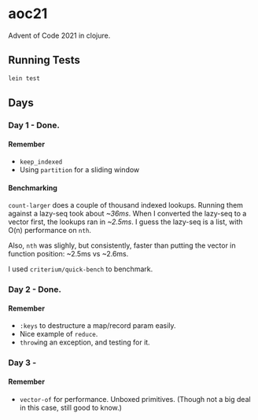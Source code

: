 # aoc21

Advent of Code 2021 in clojure.

## Running Tests

```bash
lein test
```

## Days

### Day 1 - Done. 

#### Remember

* `keep_indexed`
* Using `partition` for a sliding window

#### Benchmarking

`count-larger` does a couple of thousand indexed lookups. Running them against a lazy-seq took about *~36ms*. When I converted the lazy-seq to a vector first, the lookups ran in *~2.5ms*. I guess the lazy-seq is a list, with O(n) performance on `nth`.

Also, `nth` was slighly, but consistently, faster than putting the vector in function position: ~2.5ms vs ~2.6ms.

I used `criterium/quick-bench` to benchmark.

### Day 2 - Done.

#### Remember

* `:keys` to destructure a map/record param easily.
* Nice example of `reduce`.
* `throw`ing an exception, and testing for it.

### Day 3 - 

#### Remember
* `vector-of` for performance. Unboxed primitives. (Though not a big deal in this case, still good to know.)